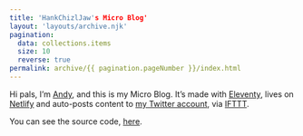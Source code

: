 ```yaml
---
title: 'HankChizlJaw's Micro Blog'
layout: 'layouts/archive.njk'
pagination:
  data: collections.items
  size: 10
  reverse: true
permalink: archive/{{ pagination.pageNumber }}/index.html
---
```


Hi pals, I’m [Andy](//hankchizljaw.com), and this is my Micro Blog. It’s made with [Eleventy](//11ty.dev), lives on [Netlify](//netlify.com) and auto-posts content to [my Twitter account](//twitter.com/hankchizljaw), via [IFTTT](//ifttt.com).

You can see the source code, [here](https://github.com/hankchizljaw/microblog).
